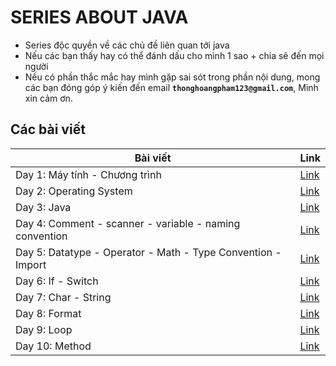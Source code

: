 # SERIES ABOUT JAVA

- Series độc quyền về các chủ đề liên quan tới java
- Nếu các bạn thấy hay có thể đánh dấu cho mình 1 sao + chia sẽ đến mọi người
- Nếu có phần thắc mắc hay mình gặp sai sót trong phần nội dung, mong các bạn đóng góp ý kiến đến email **`thonghoangpham123@gmail.com`**, Mình xin cảm ơn.

## Các bài viết

| Bài viết                                                     | Link             |
| ------------------------------------------------------------ | ---------------- |
| Day 1: Máy tính - Chương trình                               | [Link](day1.md)  |
| Day 2: Operating System                                      | [Link](day2.md)  |
| Day 3: Java                                                  | [Link](day3.md)  |
| Day 4: Comment - scanner - variable - naming convention      | [Link](day4.md)  |
| Day 5: Datatype - Operator - Math - Type Convention - Import | [Link](day5.md)  |
| Day 6: If - Switch                                           | [Link](day6.md)  |
| Day 7: Char - String                                         | [Link](day7.md)  |
| Day 8: Format                                                | [Link](day8.md)  |
| Day 9: Loop                                                  | [Link](day9.md)  |
| Day 10: Method                                               | [Link](day10.md) |
